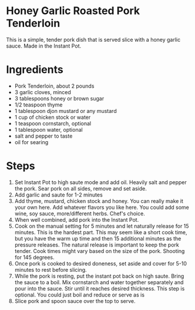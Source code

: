 # Honey Garlic Roasted Pork Tenderloin

This is a simple, tender pork dish that is served slice with a honey garlic sauce. Made in the Instant Pot.
 
# Ingredients

* Pork Tenderloin, about 2 pounds
* 3 garlic cloves, minced
* 3 tablespoons honey or brown sugar
* 1/2 teaspoon thyme
* 1 tablespoon djon mustard or any mustard
* 1 cup of chicken stock or water
* 1 teaspoon cornstarch, optional
* 1 tablespoon water, optional
* salt and pepper to taste
* oil for searing


# Steps
1. Set Instant Pot to high saute mode and add oil. Heavily salt and pepper the pork. Sear pork on all sides, remove and set aside.
2. Add garlic and saute for 1-2 minutes
3. Add thyme, mustard, chicken stock and honey. You can really make it your own here. Add whatever flavors you like here. You could add some wine, soy sauce, more/different herbs. Chef's choice.
4. When well combined, add pork into the Instant Pot.
5. Cook on the manual setting for 5 minutes and let naturally release for 15 minutes. This is the hardest part. This may seem like a short cook time, but you have the warm up time and then 15 additional minutes as the pressure releases. The natural release is important to keep the pork tender. Cook times might vary based on the size of the pork. Shooting for 145 degrees.
6. Once pork is cooked to desired doneness, set aside and cover for 5-10 minutes to rest before slicing.
7. While the pork is resting, put the instant pot back on high saute. Bring the sauce to a boil. Mix cornstarch and water together separately and pour into the sauce. Stir until it reaches desired thickness. This step is optional. You could just boil and reduce or serve as is
8. Slice pork and spoon sauce over the top to serve.